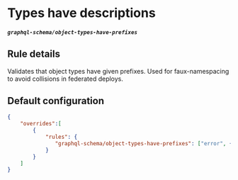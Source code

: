 # Types have descriptions

##### `graphql-schema/object-types-have-prefixes`

## Rule details

Validates that object types have given prefixes. Used for faux-namespacing to avoid collisions in
federated deploys.

## Default configuration

```json
{
    "overrides":[
        {
            "rules": {
               "graphql-schema/object-types-have-prefixes": ["error", {"prefixes": ["Org"]}]
            }
        }
    ]
}
